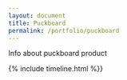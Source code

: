 ```yaml
---
layout: document
title: Puckboard
permalink: /portfolio/puckboard
---
```


Info about puckboard product

{% include timeline.html %}}